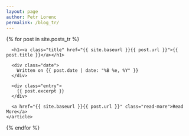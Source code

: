 ```yaml
---
layout: page
author: Petr Lorenc
permalink: /blog_tr/
---
```


<div class="posts">
  {% for post in site.posts_tr %}
    <article class="post">

      <h1><a class="title" href="{{ site.baseurl }}{{ post.url }}">{{ post.title }}</a></h1>

      <div class="date">
	    Written on {{ post.date | date: "%B %e, %Y" }}
	  </div>

      <div class="entry">
        {{ post.excerpt }}
      </div>
      
      <a href="{{ site.baseurl }}{{ post.url }}" class="read-more">Read More</a>
    </article>
  {% endfor %}
</div>